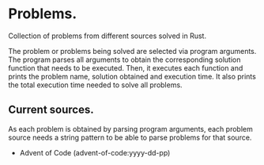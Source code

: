# Problems.

Collection of problems from different sources solved in Rust. 

The problem or problems being solved are selected via program arguments. The
program parses all arguments to obtain the corresponding solution function that
needs to be executed. Then, it executes each function and prints the problem 
name, solution obtained and execution time. It also prints the total execution 
time needed to solve all problems. 

## Current sources.

As each problem is obtained by parsing program arguments, each problem source 
needs a string pattern to be able to parse problems for that source.

* Advent of Code (advent-of-code:yyyy-dd-pp) 